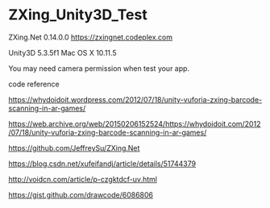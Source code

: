 # ZXing_Unity3D_Test

ZXing.Net 0.14.0.0
https://zxingnet.codeplex.com

Unity3D 5.3.5f1
Mac OS X 10.11.5 

You may need camera permission when test your app.

code reference 

https://whydoidoit.wordpress.com/2012/07/18/unity-vuforia-zxing-barcode-scanning-in-ar-games/

https://web.archive.org/web/20150206152524/https://whydoidoit.com/2012/07/18/unity-vuforia-zxing-barcode-scanning-in-ar-games/

https://github.com/JeffreySu/ZXing.Net

https://blog.csdn.net/xufeifandj/article/details/51744379

http://voidcn.com/article/p-czgktdcf-uv.html

https://gist.github.com/drawcode/6086806
